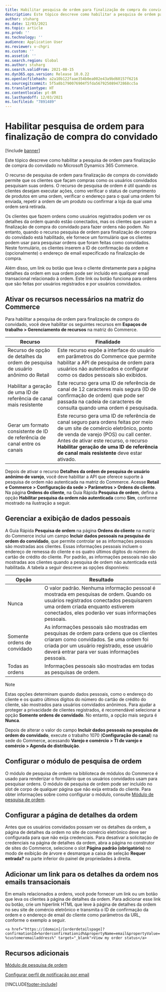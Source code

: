 ```yaml
---
title: Habilitar pesquisa de ordem para finalização de compra do convidado
description: Este tópico descreve como habilitar a pesquisa de ordem para finalização de compra do convidado no Microsoft Dynamics 365 Commerce.
author: stuharg
ms.date: 12/03/2021
ms.topic: article
ms.prod: ''
ms.technology: ''
audience: Application User
ms.reviewer: v-chgri
ms.custom: ''
ms.assetid: ''
ms.search.region: Global
ms.author: stuharg
ms.search.validFrom: 2021-08-15
ms.dyn365.ops.version: Release 10.0.22
ms.openlocfilehash: a2a10b122faae354b0ea002e43a9bd60157f6216
ms.sourcegitcommit: 5f5a8b1790076904f5fda567925089472868cc5a
ms.translationtype: HT
ms.contentlocale: pt-BR
ms.lasthandoff: 12/03/2021
ms.locfileid: "7891489"
---
```

# <a name="enable-order-lookup-for-guest-checkouts"></a>Habilitar pesquisa de ordem para finalização de compra do convidado

[!include [banner](includes/banner.md)]

Este tópico descreve como habilitar a pesquisa de ordem para finalização de compra do convidado no Microsoft Dynamics 365 Commerce.

O recurso de pesquisa de ordem para finalização de compra do convidado permite que os clientes que façam compras como os usuários convidados pesquisam suas ordens. O recurso de pesquisa de ordem é útil quando os clientes desejam executar ações, como verificar o status de cumprimento de produtos em uma ordem, verificar o endereço para o qual uma ordem foi enviada, repetir a ordem de um produto ou confirmar a loja da qual uma ordem será retirada.

Os clientes que fazem ordens como usuários registrados podem ver os detalhes da ordem quando estão conectados, mas os clientes que usam a finalização de compra do convidado para fazer ordens não podem. No entanto, quando o recurso pesquisa de ordem para finalização de compra do convidado está habilitado, ele fornece um formulário que os clientes podem usar para pesquisar ordens que foram feitas como convidados. Neste formulário, os clientes inserem a ID de confirmação da ordem e (opcionalmente) o endereço de email especificado na finalização de compra.

Além disso, um link ou botão que leva o cliente diretamente para a página detalhes da ordem em sua ordem pode ser incluído em qualquer email transacional relacionado à ordem. Este link ou botão funciona para ordens que são feitas por usuários registrados e por usuários convidados.

## <a name="turn-on-necessary-features-in-commerce-headquarters"></a>Ativar os recursos necessários na matriz do Commerce

Para habilitar a pesquisa de ordem para finalização de compra do convidado, você deve habilitar os seguintes recursos em **Espaços de trabalho \> Gerenciamento de recursos** na matriz do Commerce.

| Recurso | Finalidade |
|---------|---------|
| Recurso de opção de detalhes da ordem de pesquisa de usuário anônimo do Retail | Este recurso expõe a interface do usuário em parâmetros do Commerce que permite habilitar a API de pesquisa de ordem para usuários não autenticados e configurar como os dados pessoais são exibidos. |
| Habilitar a geração de uma ID de referência de canal mais resistente | Este recurso gera uma ID de referência de canal de 12 caracteres mais segura (ID de confirmação de ordem) que pode ser passada na cadeia de caracteres de consulta quando uma ordem é pesquisada. |
| Gerar um formato consistente de ID de referência de canal entre os canais | Este recurso gera uma ID de referência de canal seguro para ordens feitas por meio de um site de comércio eletrônico, ponto de venda de varejo (POS) ou call center. Antes de ativar este recurso, o recurso **Habilitar geração de uma ID de referência de canal mais resistente** deve estar ativado. |

Depois de ativar o recurso **Detalhes da ordem de pesquisa de usuário anônimo de varejo**, você deve habilitar a API que oferece suporte à pesquisa de ordem não autenticada na matriz do Commerce. Acesse **Retail e Commerce \> Configuração da sede \> Parâmetros \> Ordens do cliente**. Na página **Ordens do cliente**, na Guia Rápida **Pesquisa de ordem**, defina a opção **Habilitar pesquisa da ordem não autenticada** como **Sim**, conforme mostrado na ilustração a seguir.

## <a name="manage-the-display-of-personal-data"></a>Gerenciar a exibição de dados pessoais

A Guia Rápida **Pesquisa de ordem** na página **Ordens do cliente** na matriz do Commerce inclui um campo **Incluir dados pessoais na pesquisa de ordem do convidado**, que permite controlar se as informações pessoais são mostradas aos clientes. Essas informações pessoais incluem o endereço de remessa do cliente e os quatro últimos dígitos do número do cartão de crédito do cliente. Por padrão, as informações pessoais não são mostradas aos clientes quando a pesquisa de ordem não autenticada está habilitada. A tabela a seguir descreve as opções disponíveis:

| Opção | Resultado |
|--------|--------|
| Nunca | O valor padrão. Nenhuma informação pessoal é mostrada em pesquisas de ordem. Quando os usuários registrados conectados pesquisarem uma ordem criada enquanto estiverem conectados, eles poderão ver suas informações pessoais. |
| Somente ordens de convidado | As informações pessoais são mostradas em pesquisas de ordem para ordens que os clientes criaram como convidados. Se uma ordem foi criada por um usuário registrado, esse usuário deverá entrar para ver suas informações pessoais. |
| Todas as ordens | Informações pessoais são mostradas em todas as pesquisas de ordem. |

> [!NOTE]
> Estas opções determinam quando dados pessoais, como o endereço do cliente e os quatro últimos dígitos do número do cartão de crédito do cliente, são mostrados para usuários convidados anônimos. Para ajudar a proteger a privacidade de clientes registrados, é recomendável selecionar a opção **Somente ordens de convidado**. No entanto, a opção mais segura é **Nunca**.

Depois de alterar o valor do campo **Incluir dados pessoais na pesquisa de ordem do convidado**, execute o trabalho 1070 (**Configuração do canal**) na sede do Commerce, acessando **Varejo e comércio \> TI de varejo e comércio \> Agenda de distribuição**.

## <a name="configure-the-order-lookup-module"></a>Configurar o módulo de pesquisa de ordem

O módulo de pesquisa de ordem na biblioteca de módulos do Commerce é usado para renderizar o formulário que os usuários convidados usam para pesquisar ordens. O módulo de pesquisa de ordem pode ser incluído no slot de corpo de qualquer página que não exija entrada do cliente. Para obter informações sobre como configurar o módulo, consulte [Módulo de pesquisa de ordem](order-lookup-module.md).

## <a name="configure-the-order-details-page"></a>Configurar a página de detalhes da ordem

Antes que os usuários convidados possam ver os detalhes da ordem, a página de detalhes da ordem no site de comércio eletrônico deve ser configurada para que não exija credenciais. Para desativar a solicitação de credenciais na página de detalhes da ordem, abra a página no construtor de sites do Commerce, selecione o slot **Página padrão (obrigatório)** no modo de exibição de árvore e desmarque a caixa de seleção **Requer entrada?** na parte inferior do painel de propriedades à direita.

## <a name="add-a-link-to-order-details-in-transactional-emails"></a>Adicionar um link para os detalhes da ordem nos emails transacionais

Em emails relacionados a ordens, você pode fornecer um link ou um botão que leva os clientes à página de detalhes da ordem. Para adicionar esse link ou botão, crie um hiperlink HTML que leve à página de detalhes da ordem no seu site de comércio eletrônico e transmita o ID de confirmação da ordem e o endereço de email do cliente como parâmetros da URL, conforme o exemplo a seguir.

`<a href="https://[domain]/[orderdetailspage]?confirmationId=%orderconfirmationid%&propertyName=email&propertyValue=%customeremailaddress%" target="_blank">View my order status</a>`

## <a name="additional-resources"></a>Recursos adicionais

[Módulo de pesquisa de ordem](order-lookup-module.md)

[Configurar perfil de notificação por email](email-notification-profiles.md)

[!INCLUDE[footer-include](../includes/footer-banner.md)]
